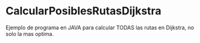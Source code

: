 # CalcularPosiblesRutasDijkstra
Ejemplo de programa en JAVA para calcular TODAS las rutas en Dijkstra, no solo la mas optima.

